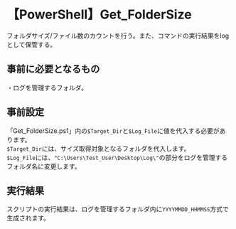 # 【PowerShell】Get_FolderSize
フォルダサイズ/ファイル数のカウントを行う。また、コマンドの実行結果をlogとして保管する。

## 事前に必要となるもの
・ログを管理するフォルダ。

## 事前設定
「Get_FolderSize.ps1」内の`$Target_Dir`と`$Log_File`に値を代入する必要があります。
<br>
`$Target_Dir`には、サイズ取得対象となるフォルダを代入します。
<br>
`$Log_File`には、`"C:\Users\Test_User\Desktop\Log\"`の部分をログを管理するフォルダ名に変更します。

## 実行結果
スクリプトの実行結果は、ログを管理するフォルダ内に`YYYYMMDD_HHMMSS`方式で生成されます。
